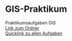 # GIS-Praktikum
 Praktikumsaufgaben GIS <br>
    [Link zum Ordner](https://github.com/jerhos/GIS-Praktikum/tree/main/mainFolder) <br>
    [Quicklink zu allen Aufgaben](https://jerhos.github.io/GIS-Praktikum/mainFolder/exerciselist.html) <br>


